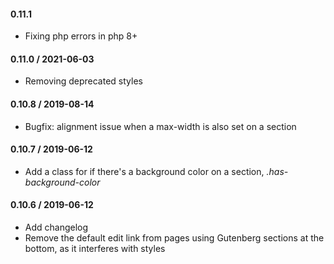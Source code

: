 #### 0.11.1

-   Fixing php errors in php 8+

#### 0.11.0 / 2021-06-03

-   Removing deprecated styles

#### 0.10.8 / 2019-08-14

-   Bugfix: alignment issue when a max-width is also set on a section

#### 0.10.7 / 2019-06-12

-   Add a class for if there's a background color on a section, _.has-background-color_

#### 0.10.6 / 2019-06-12

-   Add changelog
-   Remove the default edit link from pages using Gutenberg sections at the bottom, as it interferes with styles
